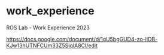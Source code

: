 # work_experience
ROS Lab - Work Experience 2023

https://docs.google.com/document/d/1qU5bgGUD4-zo-lIDB-KJw13hUTNFCUm33Z5SiqIA8CI/edit
